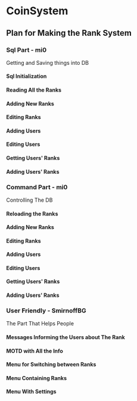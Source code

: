 # CoinSystem

## Plan for Making the Rank System

### Sql Part - mi0
Getting and Saving things into DB
#### Sql Initialization
#### Reading All the Ranks
#### Adding New Ranks
#### Editing Ranks
#### Adding Users
#### Editing Users
#### Getting Users' Ranks
#### Adding Users' Ranks

### Command Part - mi0
Controlling The DB
#### Reloading the Ranks
#### Adding New Ranks
#### Editing Ranks
#### Adding Users
#### Editing Users
#### Getting Users' Ranks
#### Adding Users' Ranks

### User Friendly - SmirnoffBG
The Part That Helps People
#### Messages Informing the Users about The Rank
#### MOTD with All the Info
#### Menu for Switching between Ranks
#### Menu Containing Ranks
#### Menu With Settings
